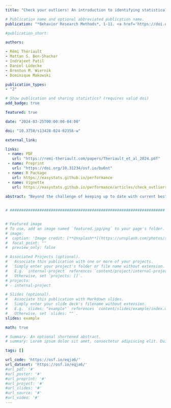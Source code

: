 ```yaml
---
title: "Check your outliers! An introduction to identifying statistical outliers in R with easystats"

# Publication name and optional abbreviated publication name.
publication: "*Behavior Research Methods*, 1-11. <a href='https://doi.org/10.3758/s13428-024-02356-w' target='_blank' rel='noopener noreferrer'>doi.org/10.3758/s13428-024-02356-w</a>"

#publication_short: 

authors:

- Rémi Thériault
- Mattan S. Ben-Shachar
- Indrajeet Patil
- Daniel Lüdecke
- Brenton M. Wiernik
- Dominique Makowski

publication_types:
- "2"

# Show publication and sharing statistics? (requires valid doi)
add_badge: true

featured: true

date: "2024-03-25T00:00:00-04:00"

doi: "10.3758/s13428-024-02356-w"

external_link:

links: 
 - name: PDF
   url: "https://remi-theriault.com/papers/Theriault_et_al_2024.pdf"
 - name: Preprint
   url: "https://doi.org/10.31234/osf.io/bu6nt"
 - name: R Package
   url: https://easystats.github.io/performance
 - name: Vignette
   url: https://easystats.github.io/performance/articles/check_outliers
   
abstract: "Beyond the challenge of keeping up to date with current best practices regarding the diagnosis and treatment of outliers, an additional difficulty arises concerning the mathematical implementation of the recommended methods. Here, we provide an overview of current recommendations and best practices and demonstrate how they can easily and conveniently be implemented in the R statistical computing software, using the *{performance}* package of the *easystats* ecosystem. We cover univariate, multivariate, and model-based statistical outlier detection methods, their recommended threshold, standard output, and plotting methods. We conclude by reviewing the different theoretical types of outliers, whether to exclude or winsorize them, and the importance of transparency. A preprint of this paper is available at: https://doi.org/10.31234/osf.io/bu6nt."


# ####################################################################


# Featured image
# To use, add an image named `featured.jpg/png` to your page's folder. 
# image:
#  caption: 'Image credit: [**Unsplash**](https://unsplash.com/photos/s9CC2SKySJM)'
#  focal_point: ""
#  preview_only: false

# Associated Projects (optional).
#   Associate this publication with one or more of your projects.
#   Simply enter your project's folder or file name without extension.
#   E.g. `internal-project` references `content/project/internal-project/index.md`.
#   Otherwise, set `projects: []`.
# projects:
# - internal-project

# Slides (optional).
#   Associate this publication with Markdown slides.
#   Simply enter your slide deck's filename without extension.
#   E.g. `slides: "example"` references `content/slides/example/index.md`.
#   Otherwise, set `slides: ""`.
slides: example

math: true

# Summary. An optional shortened abstract.
# summary: Lorem ipsum dolor sit amet, consectetur adipiscing elit. Duis posuere tellus ac convallis placerat. Proin tincidunt magna sed ex sollicitudin condimentum.

tags: []

url_code: 'https://osf.io/eqja6/'
url_dataset: 'https://osf.io/eqja6/'
#url_pdf: '#'
#url_poster: '#'
#url_preprint: '#'
#url_project: '#'
#url_slides: '#'
#url_source: '#'
#url_video: '#'
---
```

